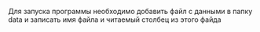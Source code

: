 Для запуска программы необходимо добавить файл с данными в папку data и записать имя файла и читаемый столбец из этого файда